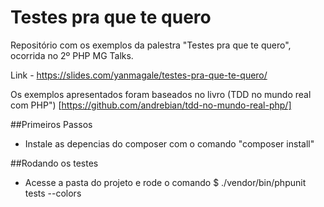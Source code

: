 # Testes pra que te quero


Repositório com os exemplos da palestra  "Testes pra que te quero", ocorrida no 2º PHP MG Talks.

Link - https://slides.com/yanmagale/testes-pra-que-te-quero/


Os exemplos apresentados foram baseados no livro (TDD no mundo real com PHP") [https://github.com/andrebian/tdd-no-mundo-real-php/]


##Primeiros Passos

- Instale as depencias do composer com o comando "composer install"



##Rodando os testes

- Acesse a pasta do projeto e rode o comando  $ ./vendor/bin/phpunit tests --colors
